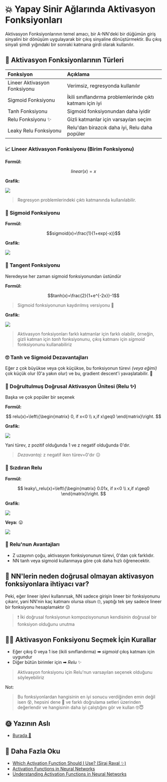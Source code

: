 # 💥 Yapay Sinir Ağlarında Aktivasyon Fonksiyonları

Aktivasyon Fonksiyonlarının temel amacı, bir A-NN'deki bir düğümün giriş sinyalini bir dönüşüm uygulayarak bir çıkış sinyaline dönüştürmektir. Bu çıkış sinyali şimdi yığındaki bir sonraki katmana girdi olarak kullanılır.

## 📃 Aktivasyon Fonksiyonlarının Türleri

| Fonksiyon | Açıklama |
| :--- | :--- |
| Lineer Aktivasyon Fonksiyonu | Verimsiz, regresyonda kullanılır |
| Sigmoid Fonksiyonu | İkili sınıflandırma problemlerinde çıktı katmanı için iyi |
| Tanh Fonksiyonu | Sigmoid fonksiyonundan daha iyidir |
| Relu Fonksiyonu ✨ | Gizli katmanlar için varsayılan seçim |
| Leaky Relu Fonksiyonu | Relu'dan birazcık daha iyi, Relu daha popüler |

### 📈 Lineer Aktivasyon Fonksiyonu \(Birim Fonksiyonu\)

**Formül:**

$$linear(x)=x$$

**Grafik:**

![](../.gitbook/assets/LinearActivationGraph.png)

> Regresyon problemlerindeki çıktı katmanında kullanılabilir.

### 🎩 Sigmoid Fonksiyonu

**Formül:**

$$sigmoid(x)=\frac{1}{1+exp(-x)}$$

**Grafik:**

![](../.gitbook/assets/SigmoidGraph.png)

### 🎩 Tangent Fonksiyonu

Neredeyse her zaman sigmoid fonksiyonundan üstündür

**Formül:**

$$tanh(x)=\frac{2}{1+e^{-2x}}-1$$

> Sigmoid fonksiyonunun kaydırılmış versiyonu 🤔

**Grafik:**

![](../.gitbook/assets/TanhGraph.PNG)

> Aktivasyon fonksiyonları farklı katmanlar için farklı olabilir, örneğin, gizli katman için _tanh_ fonksiyonunu, çıkış katmanı için _sigmoid_ fonksiyonunu kullanabiliriz

### 🙄 Tanh ve Sigmoid Dezavantajları

Eğer z çok büyükse veya çok küçükse, bu fonksiyonun türevi _\(veya eğimi\)_ çok küçük olur \(0'a yakın olur\) ve bu, gradient descent'i yavaşlatabilir. 🐢

### 🎩 Doğrultulmuş Doğrusal Aktivasyon Ünitesi \(Relu ✨\)

Başka ve çok popüler bir seçenek

**Formül:**

$$
relu(x)=\left\{\begin{matrix}
0, if x<0
\\
x,if x\geq0
\end{matrix}\right.
$$

**Grafik:**

![](../.gitbook/assets/ReluGraph.png)

Yani türev, z pozitif olduğunda 1 ve z negatif olduğunda 0'dır.

> _Dezavantaj:_ z negatif iken türev=0'dır 😐

### 🎩 Sızdıran Relu

**Formül:**

$$
leaky\_relu(x)=\left\{\begin{matrix}
0.01x, if x<0
\\
x,if x\geq0
\end{matrix}\right.
$$

**Grafik:**

![](../.gitbook/assets/LeakyReluGraph.png)

**Veya:** 😛

![](../.gitbook/assets/LeakyReluGraphMeme.png)

### 🎀 Relu'nun Avantajları

* Z uzayının çoğu, aktivasyon fonksiyonunun türevi, 0'dan çok farklıdır.
* NN tanh veya sigmoid kullanmaya göre çok daha hızlı öğrenecektir. 

## 🤔 NN'lerin neden doğrusal olmayan aktivasyon fonksiyonlara ihtiyacı var?

Peki, eğer lineer işlevi kullanırsak, NN sadece girişin lineer bir fonksiyonunu çıkarır, yani NN'nin kaç katmanı olursa olsun 🙄, yaptığı tek şey sadece lineer bir fonksiyonu hesaplamaktır 😕

> ❗ İki doğrusal fonksiyonun kompozisyonunun kendisinin doğrusal bir fonksiyon olduğunu unutma

## 👩‍🏫 Aktivasyon Fonksiyonu Seçmek İçin Kurallar

* Eğer çıkış 0 veya 1 ise \(ikili sınıflandırma\) ➡ _sigmoid_ çıkış katmanı için uygundur
* Diğer bütün birimler için ➡ _Relu_ ✨ 

> Aktivasyon fonksiyonu için Relu'nun varsayılan seçenek olduğunu söyleyebiliriz

Not:

> Bu fonksiyonlardan hangisinin en iyi sonucu verdiğinden emin değil isen 😵, hepsini dene 🤕 ve farklı doğrulama setleri üzerinden değerlendir ve hangisinin daha iyi çalıştığını gör ve kullan 🤓😇

## 🌞 Yazının Aslı

* [Burada 🐾](https://dl.asmaamir.com/0-nnconcepts/3-activationfunctions)

## 🧐 Daha Fazla Oku

* [Which Activation Function Should I Use? \(Siraj Raval :sparkles:\)](https://www.youtube.com/watch?v=-7scQpJT7uo)
* [Activation Functions in Neural Networks](https://towardsdatascience.com/activation-functions-neural-networks-1cbd9f8d91d6)
* [Understanding Activation Functions in Neural Networks](https://medium.com/the-theory-of-everything/understanding-activation-functions-in-neural-networks-9491262884e0)

